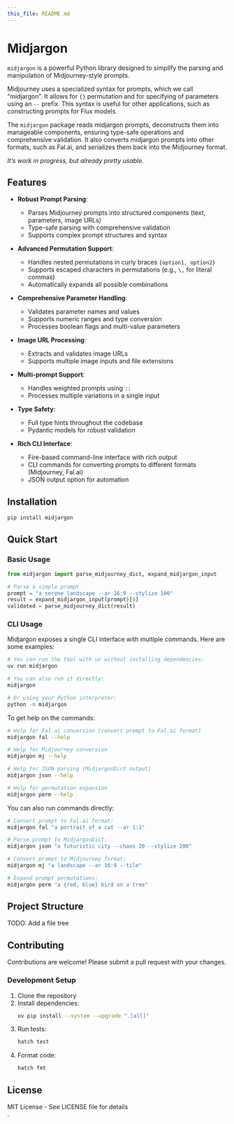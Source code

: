 ```yaml
---
this_file: README.md
---
```


# Midjargon

`midjargon` is a powerful Python library designed to simplify the parsing and manipulation of Midjourney-style prompts. 

Midjourney uses a specialized syntax for prompts, which we call “midjargon”. It allows for `{}` permutation and for specifying of parameters using an `--` prefix. This syntax is useful for other applications, such as constructing prompts for Flux models. 

The `midjargon` package reads midjargon prompts, deconstructs them into manageable components, ensuring type-safe operations and comprehensive validation. It also converts midjargon prompts into other formats, such as Fal.ai, and serializes them back into the Midjourney format.

_It’s work in progress, but already pretty usable._

## Features

- **Robust Prompt Parsing**:
  - Parses Midjourney prompts into structured components (text, parameters, image URLs)
  - Type-safe parsing with comprehensive validation
  - Supports complex prompt structures and syntax

- **Advanced Permutation Support**:
  - Handles nested permutations in curly braces `{option1, option2}`
  - Supports escaped characters in permutations (e.g., `\,` for literal commas)
  - Automatically expands all possible combinations

- **Comprehensive Parameter Handling**:
  - Validates parameter names and values
  - Supports numeric ranges and type conversion
  - Processes boolean flags and multi-value parameters

- **Image URL Processing**:
  - Extracts and validates image URLs
  - Supports multiple image inputs and file extensions

- **Multi-prompt Support**:
  - Handles weighted prompts using `::`
  - Processes multiple variations in a single input

- **Type Safety**:
  - Full type hints throughout the codebase
  - Pydantic models for robust validation

- **Rich CLI Interface**:
  - Fire-based command-line interface with rich output
  - CLI commands for converting prompts to different formats (Midjourney, Fal.ai)
  - JSON output option for automation

## Installation

```bash
pip install midjargon
```

## Quick Start

### Basic Usage

```python
from midjargon import parse_midjourney_dict, expand_midjargon_input

# Parse a simple prompt
prompt = "a serene landscape --ar 16:9 --stylize 100"
result = expand_midjargon_input(prompt)[0]
validated = parse_midjourney_dict(result)
```

### CLI Usage

Midjargon exposes a single CLI interface with multiple commands. Here are some examples:

```bash
# You can run the tool with uv without installing dependencies: 
uv run midjargon

# You can also run it directly: 
midjargon

# Or using your Python interpreter:
python -m midjargon
```

To get help on the commands: 

```bash
# Help for Fal.ai conversion (convert prompt to Fal.ai format)
midjargon fal --help

# Help for Midjourney conversion
midjargon mj --help

# Help for JSON parsing (MidjargonDict output)
midjargon json --help

# Help for permutation expansion
midjargon perm --help
```

You can also run commands directly:

```bash
# Convert prompt to Fal.ai format:
midjargon fal "a portrait of a cat --ar 1:1"

# Parse prompt to MidjargonDict:
midjargon json "a futuristic city --chaos 20 --stylize 200"

# Convert prompt to Midjourney format:
midjargon mj "a landscape --ar 16:9 --tile"

# Expand prompt permutations:
midjargon perm "a {red, blue} bird on a tree"
```

## Project Structure

TODO: Add a file tree

## Contributing

Contributions are welcome! Please submit a pull request with your changes.

### Development Setup

1. Clone the repository
2. Install dependencies:
   ```bash
   uv pip install --system --upgrade ".[all]"
   ```
3. Run tests:
   ```bash
   hatch test
   ```
4. Format code:
   ```bash
   hatch fmt
   ```

## License

MIT License - See LICENSE file for details  
.
